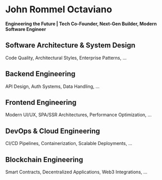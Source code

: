 # John Rommel Octaviano

**Engineering the Future | Tech Co-Founder, Next-Gen Builder, Modern Software Engineer**

## Software Architecture & System Design

Code Quality, Architectural Styles, Enterprise Patterns, ...

## Backend Engineering

API Design, Auth Systems, Data Handling, ...

## Frontend Engineering

Modern UI/UX, SPA/SSR Architectures, Performance Optimization, ...

## DevOps & Cloud Engineering

CI/CD Pipelines, Containerization, Scalable Deployments, ...

## Blockchain Engineering

Smart Contracts, Decentralized Applications, Web3 Integrations, ...
